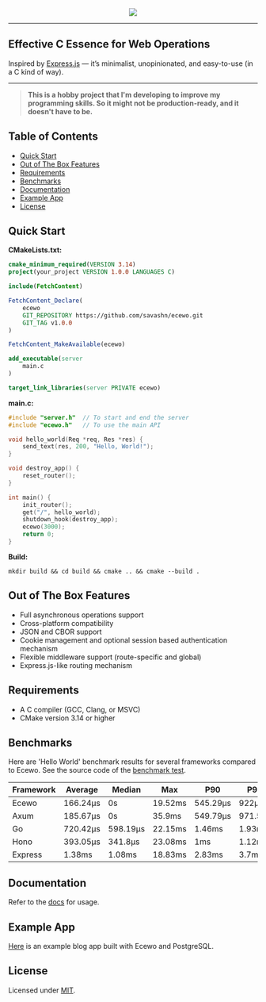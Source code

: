 <div align="center">
    <a href="https://ecewo.vercel.app">
        <img src="https://raw.githubusercontent.com/savashn/ecewo/main/assets/ecewo.svg" />
    </a>
</div>

<hr />

## Effective C Essence for Web Operations

Inspired by [Express.js](https://expressjs.com/) — it’s minimalist, unopinionated, and easy-to-use (in a C kind of way).

<hr />

> **This is a hobby project that I'm developing to improve my programming skills. So it might not be production-ready, and it doesn't have to be.**

## Table of Contents

- [Quick Start](#quick-start)
- [Out of The Box Features](#out-of-the-box-features)
- [Requirements](#requirements)
- [Benchmarks](#benchmarks)
- [Documentation](#documentation)
- [Example App](#example-app)
- [License](#license)

## Quick Start

**CMakeLists.txt:**
```cmake
cmake_minimum_required(VERSION 3.14)
project(your_project VERSION 1.0.0 LANGUAGES C)

include(FetchContent)

FetchContent_Declare(
    ecewo
    GIT_REPOSITORY https://github.com/savashn/ecewo.git
    GIT_TAG v1.0.0
)

FetchContent_MakeAvailable(ecewo)

add_executable(server
    main.c
)

target_link_libraries(server PRIVATE ecewo)
```

**main.c:**
```c
#include "server.h"  // To start and end the server
#include "ecewo.h"   // To use the main API

void hello_world(Req *req, Res *res) {
    send_text(res, 200, "Hello, World!");
}

void destroy_app() {
    reset_router();
}

int main() {
    init_router();
    get("/", hello_world);
    shutdown_hook(destroy_app);
    ecewo(3000);
    return 0;
}
```

**Build:**

```shell
mkdir build && cd build && cmake .. && cmake --build .
```

## Out of The Box Features

- Full asynchronous operations support
- Cross-platform compatibility
- JSON and CBOR support
- Cookie management and optional session based authentication mechanism
- Flexible middleware support (route-specific and global)
- Express.js-like routing mechanism

## Requirements

- A C compiler (GCC, Clang, or MSVC)
- CMake version 3.14 or higher

## Benchmarks

Here are 'Hello World' benchmark results for several frameworks compared to Ecewo. See the source code of the [benchmark test](https://github.com/savashn/ecewo-benchmarks).

| Framework | Average   | Median   | Max     | P90      | P95     |
|-----------|-----------|----------|---------|----------|---------|
| Ecewo     | 166.24µs  | 0s       | 19.52ms | 545.29µs | 922µs   |
| Axum      | 185.67µs  | 0s       | 35.9ms  | 549.79µs | 971.5µs |
| Go        | 720.42µs  | 598.19µs | 22.15ms | 1.46ms   | 1.93ms  |
| Hono      | 393.05µs  | 341.8µs  | 23.08ms | 1ms      | 1.12ms  |
| Express   | 1.38ms    | 1.08ms   | 18.83ms | 2.83ms   | 3.7ms   |

## Documentation

Refer to the [docs](https://ecewo.vercel.app) for usage.

## Example App

[Here](https://github.com/savashn/ecewo-example) is an example blog app built with Ecewo and PostgreSQL.

## License

Licensed under [MIT](./LICENSE).
